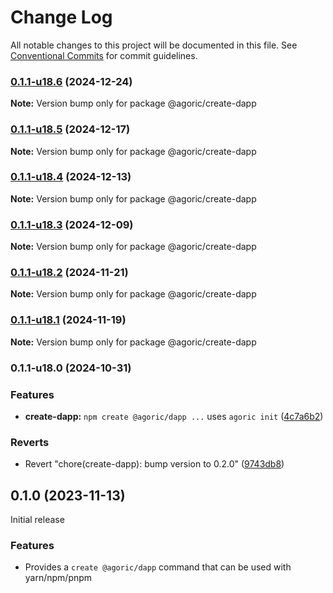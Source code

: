 # Change Log

All notable changes to this project will be documented in this file.
See [Conventional Commits](https://conventionalcommits.org) for commit guidelines.

### [0.1.1-u18.6](https://github.com/Agoric/agoric-sdk/compare/@agoric/create-dapp@0.1.1-u18.5...@agoric/create-dapp@0.1.1-u18.6) (2024-12-24)

**Note:** Version bump only for package @agoric/create-dapp





### [0.1.1-u18.5](https://github.com/Agoric/agoric-sdk/compare/@agoric/create-dapp@0.1.1-u18.4...@agoric/create-dapp@0.1.1-u18.5) (2024-12-17)

**Note:** Version bump only for package @agoric/create-dapp





### [0.1.1-u18.4](https://github.com/Agoric/agoric-sdk/compare/@agoric/create-dapp@0.1.1-u18.3...@agoric/create-dapp@0.1.1-u18.4) (2024-12-13)

**Note:** Version bump only for package @agoric/create-dapp





### [0.1.1-u18.3](https://github.com/Agoric/agoric-sdk/compare/@agoric/create-dapp@0.1.1-u18.2...@agoric/create-dapp@0.1.1-u18.3) (2024-12-09)

**Note:** Version bump only for package @agoric/create-dapp





### [0.1.1-u18.2](https://github.com/Agoric/agoric-sdk/compare/@agoric/create-dapp@0.1.1-u18.1...@agoric/create-dapp@0.1.1-u18.2) (2024-11-21)

**Note:** Version bump only for package @agoric/create-dapp





### [0.1.1-u18.1](https://github.com/Agoric/agoric-sdk/compare/@agoric/create-dapp@0.1.1-u18.0...@agoric/create-dapp@0.1.1-u18.1) (2024-11-19)

**Note:** Version bump only for package @agoric/create-dapp





### 0.1.1-u18.0 (2024-10-31)


### Features

* **create-dapp:** `npm create @agoric/dapp ...` uses `agoric init` ([4c7a6b2](https://github.com/Agoric/agoric-sdk/commit/4c7a6b24a9190e95d9e6706298b9ca8411f6c693))


### Reverts

* Revert "chore(create-dapp): bump version to 0.2.0" ([9743db8](https://github.com/Agoric/agoric-sdk/commit/9743db8e25178d7c6a860011dc4388d038010881))



## 0.1.0 (2023-11-13)

Initial release

### Features

- Provides a `create @agoric/dapp` command that can be used with yarn/npm/pnpm
